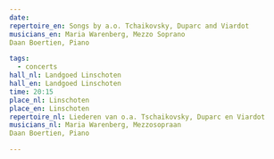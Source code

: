 ```yaml
---
date:
repertoire_en: Songs by a.o. Tchaikovsky, Duparc and Viardot
musicians_en: Maria Warenberg, Mezzo Soprano
Daan Boertien, Piano 

tags:
  - concerts
hall_nl: Landgoed Linschoten 
hall_en: Landgoed Linschoten 
time: 20:15
place_nl: Linschoten 
place_en: Linschoten 
repertoire_nl: Liederen van o.a. Tschaikovsky, Duparc en Viardot
musicians_nl: Maria Warenberg, Mezzosopraan
Daan Boertien, Piano

---
```


